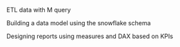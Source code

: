 ETL data with M query 

Building a data model using the snowflake schema 

Designing reports using measures and DAX based on KPIs 


